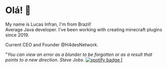 # Olá! 👋

My name is Lucas Infran, I'm from Brazil!  
Average Java developer. I've been working with creating minecraft plugins since 2019.

Current CEO and Founder @H4desNetwork.

"*You can view an error as a blunder to be forgotten or as a result that points to a new direction.
Steve Jobs.*
[
![spotify badge](https://i0.wp.com/www.boanoiteinternet.com.br/wp-content/uploads/2018/11/badge-spotify-3.png?ssl=1)
](https://open.spotify.com/user/osil1tdp2dzcurn0ahfi0mai4)[

